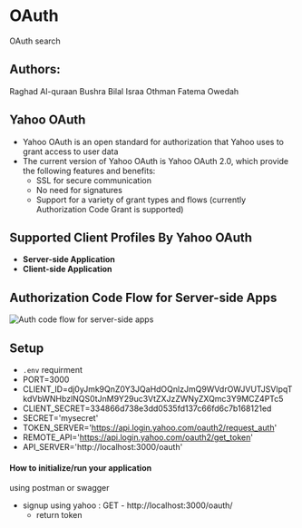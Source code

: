 # OAuth
OAuth search

## Authors:
Raghad Al-quraan
Bushra Bilal
Israa Othman 
Fatema Owedah


## Yahoo OAuth
- Yahoo OAuth is an open standard for authorization that Yahoo uses to grant access to user data
- The current version of Yahoo OAuth is Yahoo OAuth 2.0, which provide the following features and benefits:
  - SSL for secure communication
  - No need for signatures
  - Support for a variety of grant types and flows (currently Authorization Code Grant is supported)
## Supported Client Profiles By Yahoo OAuth
- **Server-side Application**
- **Client-side Application**
## Authorization Code Flow for Server-side Apps
![Auth code flow for server-side apps](https://s.yimg.com/oo/cms/products/oauth2/flows_authcode/images/yahoo_auth_flow_04974dd18.png)


## Setup 
  - `.env` requirment 
  - PORT=3000
  - CLIENT_ID=dj0yJmk9QnZ0Y3JQaHdOQnlzJmQ9WVdrOWJVUTJSVlpqTkdVbWNHbzlNQS0tJnM9Y29uc3VtZXJzZWNyZXQmc3Y9MCZ4PTc5
  - CLIENT_SECRET=334866d738e3dd0535fd137c66fd6c7b168121ed
  - SECRET='mysecret'
  - TOKEN_SERVER='https://api.login.yahoo.com/oauth2/request_auth'
  - REMOTE_API='https://api.login.yahoo.com/oauth2/get_token'
  - API_SERVER='http://localhost:3000/oauth'


#### How to initialize/run your application  
  using postman or swagger  
-  signup using yahoo : GET -  http://localhost:3000/oauth/
    + return token 

   


